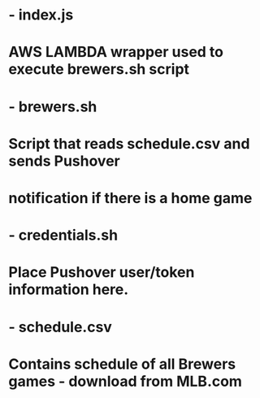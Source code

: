 # - index.js                                                          #
#      AWS LAMBDA wrapper used to execute brewers.sh script           #
# - brewers.sh                                                        #
#      Script that reads schedule.csv and sends Pushover              #
#      notification if there is a home game                           #
# - credentials.sh                                                    #
#      Place Pushover user/token information here.                    #
# - schedule.csv                                                      #
#      Contains schedule of all Brewers games - download from MLB.com #
